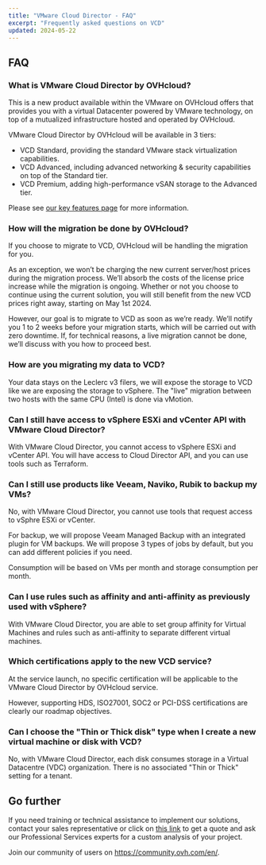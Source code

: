 ```yaml
---
title: "VMware Cloud Director - FAQ"
excerpt: "Frequently asked questions on VCD"
updated: 2024-05-22
---
```


## FAQ

<a name="VCDonOVH"></a>

### What is VMware Cloud Director by OVHcloud?

This is a new product available within the VMware on OVHcloud offers that provides you with a virtual Datacenter powered by VMware technology, on top of a mutualized infrastructure hosted and operated by OVHcloud.

VMware Cloud Director by OVHcloud will be available in 3 tiers:

- VCD Standard, providing the standard VMware stack virtualization capabilities.
- VCD Advanced, including advanced networking & security capabilities on top of the Standard tier.
- VCD Premium, adding high-performance vSAN storage to the Advanced tier.

Please see [our key features page](/pages/hosted_private_cloud/hosted_private_cloud_powered_by_vmware/vcd-get-concepts#key-features) for more information.

<a name="migrationVCD"></a>

### How will the migration be done by OVHcloud?

If you choose to migrate to VCD, OVHcloud will be handling the migration for you.

As an exception, we won’t be charging the new current server/host prices during the migration process. We’ll absorb the costs of the license price increase while the migration is ongoing. Whether or not you choose to continue using the current solution, you will still benefit from the new VCD prices right away, starting on May 1st 2024.

However, our goal is to migrate to VCD as soon as we’re ready. We’ll notify you 1 to 2 weeks before your migration starts, which will be carried out with zero downtime. If, for technical reasons, a live migration cannot be done, we’ll discuss with you how to proceed best.

<a name="migrationdata"></a>

### How are you migrating my data to VCD?

Your data stays on the Leclerc v3 filers, we will expose the storage to VCD like we are exposing the storage to vSphere. The "live" migration between two hosts with the same CPU (Intel) is done via vMotion.

<a name="accessAPI"></a>

### Can I still have access to vSphere ESXi and vCenter API with VMware Cloud Director?

With VMware Cloud Director, you cannot access to vSphere ESXi and vCenter API. You will have access to Cloud Director API, and you can use tools such as Terraform.

<a name="backupTools"></a>

### Can I still use products like Veeam, Naviko, Rubik to backup my VMs?

No, with VMware Cloud Director, you cannot use tools that request access to vSphre ESXi or vCenter.

For backup, we will propose Veeam Managed Backup with an integrated plugin for VM backups.
We will propose 3 types of jobs by default, but you can add different policies if you need.

Consumption will be based on VMs per month and storage consumption per month.

<a name="rulesvSphere"></a>

### Can I use rules such as affinity and anti-affinity as previously used with vSphere?

With VMware Cloud Director, you are able to set group affinity for Virtual Machines and rules such as anti-affinity to separate different virtual machines.

<a name="certifications"></a>

### Which certifications apply to the new VCD service?

At the service launch, no specific certification will be applicable to the VMware Cloud Director by OVHcloud service.

However, supporting HDS, ISO27001, SOC2 or PCI-DSS certifications are clearly our roadmap objectives.

### Can I choose the "Thin or Thick disk" type when I create a new virtual machine or disk with VCD?

No, with VMware Cloud Director, each disk consumes storage in a Virtual Datacentre (VDC) organization. There is no associated "Thin or Thick" setting for a tenant.

## Go further

If you need training or technical assistance to implement our solutions, contact your sales representative or click on [this link](/links/professional-services) to get a quote and ask our Professional Services experts for a custom analysis of your project.

Join our community of users on <https://community.ovh.com/en/>.
